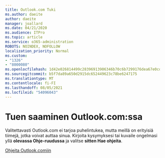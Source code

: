 ```yaml
---
title: Outlook.com Tuki
ms.author: daeite
author: daeite
manager: joallard
ms.date: 04/21/2020
ms.audience: ITPro
ms.topic: article
ms.service: o365-administration
ROBOTS: NOINDEX, NOFOLLOW
localization_priority: Normal
ms.custom:
- "1326"
- "8000080"
ms.openlocfilehash: 1d42e026814499c28396913906346b70c6b7299176dea67e0cd420df73a0cda4
ms.sourcegitcommit: b5f7da89a650d2915dc652449623c78be6247175
ms.translationtype: MT
ms.contentlocale: fi-FI
ms.lasthandoff: 08/05/2021
ms.locfileid: "54096043"
---
```

# <a name="how-to-get-support-in-outlookcom"></a>Tuen saaminen Outlook.com:ssa

Valitettavasti Outlook.com ei tarjoa puhelintukea, mutta meillä on erityisiä tiimejä, jotka voivat auttaa sinua.
Kirjoita kysymyksesi tai kuvaile ongelmasi yllä **olevassa Ohje-ruudussa** ja valitse **sitten Hae ohjeita**.

[Ohjeita Outlook.comiin](https://support.office.com/article/40676ad0-c831-45ac-a023-5be633be798d?wt.mc_id=Office_Outlook_com_Alchemy)

